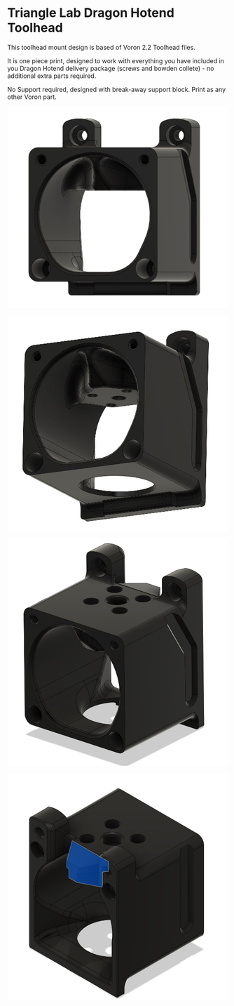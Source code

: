 # Triangle Lab Dragon Hotend Toolhead

This toolhead mount design is based of Voron 2.2 Toolhead files.

It is one piece print, designed to work with everything you have included in you Dragon Hotend delivery package (screws and bowden collete) - no additional extra parts required.

No Support required, designed with break-away support block. Print as any other Voron part.


![Front](Front.jpg)

![Bottom](Bottom.jpg)

![Top](Top.jpg)

![Back, or bottom if you take print orientation - where support is required](Back.jpg)
